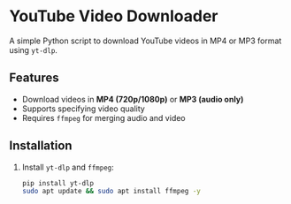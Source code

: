 # YouTube Video Downloader

A simple Python script to download YouTube videos in MP4 or MP3 format using `yt-dlp`.

## Features
- Download videos in **MP4 (720p/1080p)** or **MP3 (audio only)**
- Supports specifying video quality
- Requires `ffmpeg` for merging audio and video

## Installation
1. Install `yt-dlp` and `ffmpeg`:
   ```bash
   pip install yt-dlp
   sudo apt update && sudo apt install ffmpeg -y
